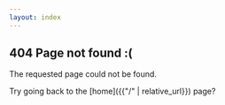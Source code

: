 ```yaml
---
layout: index
---
```


## 404 Page not found :(

The requested page could not be found.

Try going back to the [home]({{"/" | relative_url}}) page?